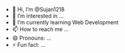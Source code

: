 - 👋 Hi, I’m @Sujan1218
- 👀 I’m interested in ...
- 🌱 I’m currently learning Web Development
- 📫 How to reach me ...
- 😄 Pronouns: ...
- ⚡ Fun fact: ...

<!---
Sujan1218/Sujan1218 is a ✨ special ✨ repository because its `README.md` (this file) appears on your GitHub profile.
You can click the Preview link to take a look at your changes.
--->
